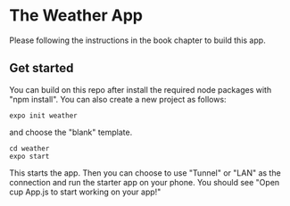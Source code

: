 # The Weather App

Please following the instructions in the book chapter to build this app.

## Get started
You can build on this repo after install the required node packages with "npm install".
You can also create a new project as follows:
```
expo init weather
```
and choose the "blank" template.
```
cd weather
expo start
```
This starts the app. Then you can choose to use "Tunnel" or "LAN" as the connection and run the starter app on your phone.
You should see "Open cup App.js to start working on your app!"
